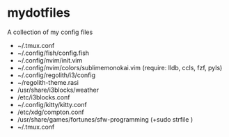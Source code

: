 # mydotfiles
A collection of my config files

* ~/.tmux.conf
* ~/.config/fish/config.fish
* ~/.config/nvim/init.vim
* ~/.config/nvim/colors/sublimemonokai.vim
	(require: lldb, ccls, fzf, pyls)
* ~/.config/regolith/i3/config
* ~/regolith-theme.rasi
* /usr/share/i3blocks/weather
* /etc/i3blocks.conf
* ~/.config/kitty/kitty.conf
* /etc/xdg/compton.conf
* /usr/share/games/fortunes/sfw-programming (+sudo strfile <file>)
* ~/.tmux.conf
